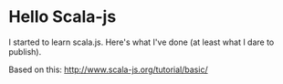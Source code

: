 Hello Scala-js
==============

I started to learn scala.js. Here's what I've done (at least what I dare to publish).


Based on this: http://www.scala-js.org/tutorial/basic/

